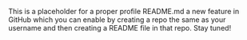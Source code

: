 This is a placeholder for a proper profile README.md a new feature in GitHub which you can enable by creating a repo the same as your username and then creating a README file in that repo. Stay tuned!